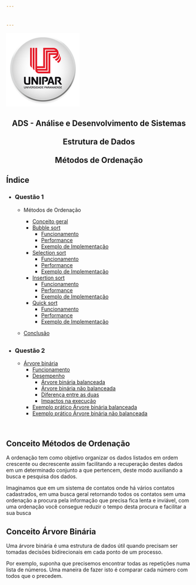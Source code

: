 ```yaml
---


---
```


<p><img src="/img/unipar.png" alt="Alt text " title="teste"></p>
<div align="center"><b></b><h2>ADS - Análise e Desenvolvimento de Sistemas
<b><br><br>Estrutura de Dados 
<br><br>Métodos de Ordenação</b></h2></div>
<h2>Índice</h2>
<ul>
<li>
<h3>Questão 1</h3>
<ul>
<li>
<p>Métodos de Ordenação</p>
<ul>
<li><a href="#Conceito-M%C3%A9todos-de-Ordena%C3%A7%C3%A3o">Conceito geral</a></li>
<li><a href="Methods/BubbleSort.md">Bubble sort</a>
<ul>
<li><a href="Methods/BubbleSort.md#Funcionamento">Funcionamento</a></li>
<li><a href="Methods/BubbleSort.md#Performance">Performance</a></li>
<li><a href="Methods/BubbleSort.md#Exemplo-de-Implementa%C3%A7%C3%A3o">Exemplo de Implementação</a></li>
</ul>
</li>
<li><a href="Methods/SelectionSort.md">Selection sort</a>
<ul>
<li><a href="SelectionSort.md#Funcionamento">Funcionamento</a></li>
<li><a href="SelectionSort.md#Performance">Performance</a></li>
<li><a href="SelectionSort.md#Exemplo-de-Implementa%C3%A7%C3%A3o">Exemplo de Implementação</a></li>
</ul>
</li>
<li><a href="Methods/InsertionSort.md">Insertion sort</a>
<ul>
<li><a href="Methods/InsertionSort.md#Funcionamento">Funcionamento</a></li>
<li><a href="Methods/InsertionSort.md#Performance">Performance</a></li>
<li><a href="Methods/InsertionSort.md#Exemplo-de-Implementa%C3%A7%C3%A3o">Exemplo de Implementação</a></li>
</ul>
</li>
<li><a href="Methods/QuickSort.md">Quick sort</a>
<ul>
<li><a href="Methods/QuickSort.md#Funcionamento">Funcionamento</a></li>
<li><a href="Methods/QuickSort.md#Performance">Performance</a></li>
<li><a href="Methods/QuickSort.md#Exemplo-de-Implementa%C3%A7%C3%A3o">Exemplo de Implementação</a></li>
</ul>
</li>
</ul>
</li>
<li>
<p><a href="Methods/Conclusion.md">Conclusão</a></p>
</li>
</ul>
<h2 id="section"></h2>
</li>
<li>
<h3>Questão 2</h3>
<ul>
<li><a href="">Árvore binária</a>
<ul>
<li><a href="">Funcionamento</a></li>
<li><a href="">Desempenho </a>
<ul>
<li><a href="">Árvore binária balanceada</a></li>
<li><a href="">Árvore binária não balanceada</a></li>
<li><a href="">Diferença entre as duas</a></li>
<li><a href="">Impactos na execução</a></li>
</ul>
</li>
<li><a href="">Exemplo prático Árvore binária balanceada</a></li>
<li><a href="">Exemplo prático Árvore binária não balanceada</a></li>
</ul>
</li>
</ul>
</li>
</ul>
<br>
<h2 id="conceito-métodos-de-ordenaçãodiv">Conceito Métodos de Ordenação</h2>
<p>	A ordenação tem como objetivo organizar os dados listados em ordem crescente ou decrescente assim facilitando a recuperação destes dados em um determinado conjunto a que pertencem, deste modo auxiliando a busca e pesquisa dos dados.</p>
	<p>Imaginamos que em um sistema de contatos onde há vários contatos cadastrados, em uma busca geral retornando todos os contatos sem uma ordenação a procura pela informação que precisa fica lenta e inviável, com uma ordenação você consegue reduzir o tempo desta procura e facilitar a sua busca</p>
<h2 id="conceito-árvore-binária">Conceito Árvore Binária</h2>
<p>Uma árvore binária é uma estrutura de dados útil quando precisam ser tomadas decisões bidirecionais em cada ponto de um processo.</p>
<p>Por exemplo, suponha que precisemos encontrar todas as repetições numa lista de números. Uma maneira de fazer isto é comparar cada número com todos que o precedem.</p>

